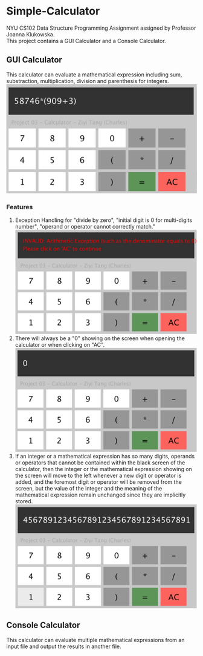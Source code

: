 # Simple-Calculator

NYU CS102 Data Structure Programming Assignment assigned by Professor Joanna Klukowska.  
This project contains a GUI Calculator and a Console Calculator.  
## GUI Calculator
This calculator can evaluate a mathematical expression including sum, substraction, multiplication, division and parenthesis for integers.  
![Image is currently not available](https://raw.githubusercontent.com/Charlespartina/Simple-Calculator/master/screenshot/expression.jpg)  

### Features
1. Exception Handling for "divide by zero", "initial digit is 0 for multi-digits number", "operand or operator cannot correctly match."  
![Image is currently not available](https://raw.githubusercontent.com/Charlespartina/Simple-Calculator/master/screenshot/exception.jpg)  
2. There will always be a "0" showing on the screen when opening the calculator or when clicking on "AC".  
![Image is currently not available](https://raw.githubusercontent.com/Charlespartina/Simple-Calculator/master/screenshot/initial.jpg)  
3. If an integer or a mathematical expression has so many digits, operands or operators that cannot be contained within the black screen of the calculator, then the integer or the mathematical expression showing on the screen will move to the left whenever a new digit or operator is added, and the foremost digit or operator will be removed from the screen, but the value of the integer and the meaning of the mathematical expression remain unchanged since they are implicitly stored.  
![Image is currently not available](https://raw.githubusercontent.com/Charlespartina/Simple-Calculator/master/screenshot/longnumber.jpg)  


## Console Calculator
This calculator can evaluate multiple mathematical expressions from an input file and output the results in another file.  
